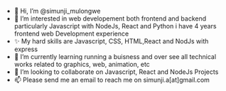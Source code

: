 - 👋 Hi, I’m @simunji_mulongwe
- 👀 I’m interested in web developement both frontend and backend particularly Javascript with NodeJs, React and Python i have 4 years frontend web Development experience
- ✨ My hard  skills are Javascript, CSS, HTML,React and NodJs with express  
- 🌱 I’m currently learning running a buisness and over see all technical works related to graphics, web, animation, etc 
- 💞️ I’m looking to collaborate on Javascript, React and NodeJs Projects
- 📫 Please send me an email to reach me on simunji.a[at]gmail.com

<!---
simunji/simunji is a ✨ special ✨ repository because its `README.md` (this file) appears on your GitHub profile.
You can click the Preview link to take a look at your changes.
--->

